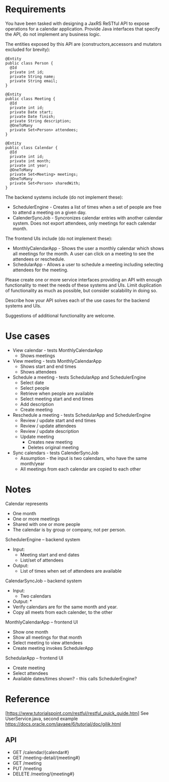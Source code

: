 # Requirements

You have been tasked with designing a JaxRS ReSTful API to expose operations for a calendar application. Provide Java interfaces that specify the API, do not implement any business logic.

The entities exposed by this API are (constructors,accessors and mutators excluded for brevity):

````code
@Entity
public class Person {
  @Id
  private int id;
  private String name;
  private String email;
}
````
````code
@Entity
public class Meeting {
  @Id
  private int id;
  private Date start;
  private Date finish;
  private String description;
  @OneToMany
  private Set<Person> attendees;
}
````
````code
@Entity
public class Calendar {
  @Id
  private int id;
  private int month;
  private int year;
  @OneToMany
  private Set<Meeting> meetings;
  @OneToMany
  private Set<Person> sharedWith;
}
````
The backend systems include (do not implement these):
* SchedulerEngine - Creates a list of times when a set of people are free to attend a meeting on a given day.
* CalenderSyncJob - Syncronizes calendar entries with another calendar system. Does not export attendees, only meetings for each calendar month.

The frontend UIs include (do not implement these):
* MonthlyCalendarApp - Shows the user a monthly calendar which shows all meetings for the month. A user can click on a meeting to see the attendees or reschedule.
* SchedularApp - Allows a user to schedule a meeting including selecting attendees for the meeting.

Please create one or more service interfaces providing an API with enough functionality to meet the needs of these systems and UIs. Limit duplication of functionality as much as possible, but consider scalability in doing so.

Describe how your API solves each of the use cases for the backend systems and UIs.

Suggestions of additional functionality are welcome.

# Use cases

* View calendar - tests MonthlyCalendarApp
  * Shows meetings
* View meeting - tests MonthlyCalendarApp
  * Shows start and end times
  * Shows attendees
* Schedule a meeting - tests SchedularApp and SchedulerEngine
  * Select date
  * Select people
  * Retrieve when people are available
  * Select meeting start and end times
  * Add description
  * Create meeting
* Reschedule a meeting - tests SchedularApp and SchedulerEngine
  * Review / update start and end times
  * Review / update attendees
  * Review / update description
  * Update meeting
    * Creates new meeting
    * Deletes original meeting
* Sync calendars - tests CalenderSyncJob
  * Assumption - the input is two calendars, who have the same month/year
  * All meetings from each calendar are copied to each other

# Notes

Calendar represents 
* One month
* One or more meetings
* Shared with one or more people
* The calendar is by group or company, not per person.  

SchedulerEngine – backend system
* Input: 
  * Meeting start and end dates
  * List/set of attendees
* Output: 
  * List of times when set of attendees are available

CalendarSyncJob – backend system
* Input: 
  * Two calendars
* Output: 
  * 
* Verify calendars are for the same month and year.
* Copy all meets from each calender, to the other

MonthlyCalendarApp – frontend UI
* Show one month
* Show all meetings for that month
* Select meeting to view attendees
* Create meeting invokes SchedulerApp

SchedularApp – frontend UI
* Create meeting
* Select attendees
* Available dates/times shown? - this calls SchedulerEngine?

# Reference

[https://www.tutorialspoint.com/restful/restful_quick_guide.htm]
See UserService.java, second example
https://docs.oracle.com/javaee/6/tutorial/doc/gilik.html



## API

* GET /calendar/{calendar#}
* GET /meeting-detail/{meeting#}
* GET /meeting
* PUT /meeting
* DELETE /meeting/{meeting#}
